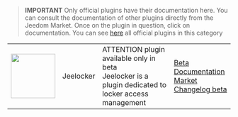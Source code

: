 
>**IMPORTANT**
>Only official plugins have their documentation here. You can consult the documentation of other plugins directly from the Jeedom Market. Once on the plugin in question, click on documentation.
>You can see [here](https://market.jeedom.com/index.php?v=d&p=market&type=plugin&categorie=Jeelocker) all official plugins in this category


| | | | |
|--- | --- | --- | ---|
|<img src="./beta/._icon.png" class="pluginLogo" width="100" />|Jeelocker|ATTENTION plugin available only in beta<br/>Jeelocker is a plugin dedicated to locker access management|[Beta Documentation](./beta/index.md)<br/>[Market](https://market.jeedom.com/index.php?v=d&p=market_display&id=4237)<br/>[Changelog beta](./beta/changelog.md)|
